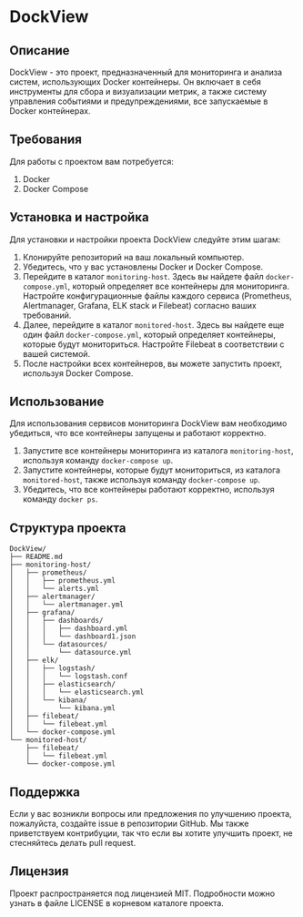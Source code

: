 # DockView

## Описание

DockView - это проект, предназначенный для мониторинга и анализа систем, использующих Docker контейнеры. Он включает в себя инструменты для сбора и визуализации метрик, а также систему управления событиями и предупреждениями, все запускаемые в Docker контейнерах.

## Требования

Для работы с проектом вам потребуется:

1. Docker
2. Docker Compose

## Установка и настройка

Для установки и настройки проекта DockView следуйте этим шагам:

1. Клонируйте репозиторий на ваш локальный компьютер.
2. Убедитесь, что у вас установлены Docker и Docker Compose.
3. Перейдите в каталог `monitoring-host`. Здесь вы найдете файл `docker-compose.yml`, который определяет все контейнеры для мониторинга. Настройте конфигурационные файлы каждого сервиса (Prometheus, Alertmanager, Grafana, ELK stack и Filebeat) согласно ваших требований.
4. Далее, перейдите в каталог `monitored-host`. Здесь вы найдете еще один файл `docker-compose.yml`, который определяет контейнеры, которые будут мониториться. Настройте Filebeat в соответствии с вашей системой.
5. После настройки всех контейнеров, вы можете запустить проект, используя Docker Compose.

## Использование

Для использования сервисов мониторинга DockView вам необходимо убедиться, что все контейнеры запущены и работают корректно.

1. Запустите все контейнеры мониторинга из каталога `monitoring-host`, используя команду `docker-compose up`.
2. Запустите контейнеры, которые будут мониториться, из каталога `monitored-host`, также используя команду `docker-compose up`.
3. Убедитесь, что все контейнеры работают корректно, используя команду `docker ps`.

## Структура проекта

```
DockView/
├── README.md
├── monitoring-host/
│   ├── prometheus/
│   │   ├── prometheus.yml
│   │   └── alerts.yml
│   ├── alertmanager/
│   │   └── alertmanager.yml
│   ├── grafana/
│   │   ├── dashboards/
│   │   │   ├── dashboard.yml
│   │   │   └── dashboard1.json
│   │   └── datasources/
│   │       └── datasource.yml
│   ├── elk/
│   │   ├── logstash/
│   │   │   └── logstash.conf
│   │   ├── elasticsearch/
│   │   │   └── elasticsearch.yml
│   │   └── kibana/
│   │       └── kibana.yml
│   ├── filebeat/
│   │   └── filebeat.yml
│   └── docker-compose.yml
└── monitored-host/
    ├── filebeat/
    │   └── filebeat.yml
    └── docker-compose.yml
```

## Поддержка

Если у вас возникли вопросы или предложения по улучшению проекта, пожалуйста, создайте issue в репозитории GitHub. Мы также приветствуем контрибуции, так что если вы хотите улучшить проект, не стесняйтесь делать pull request.

## Лицензия

Проект распространяется под лицензией MIT. Подробности можно узнать в файле LICENSE в корневом каталоге проекта.
